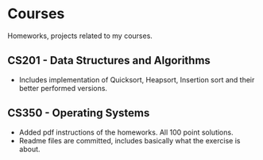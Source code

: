 # Courses
Homeworks, projects related to my courses.  

## CS201 - Data Structures and Algorithms
- Includes implementation of Quicksort, Heapsort, Insertion sort and their better performed versions.   

## CS350 - Operating Systems
- Added pdf instructions of the homeworks. All 100 point solutions. 
- Readme files are committed, includes basically what the exercise is about.
